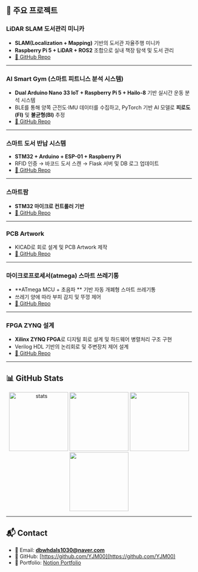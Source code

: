 ## 🚀 주요 프로젝트

### **LiDAR SLAM 도서관리 미니카**
- **SLAM(Localization + Mapping)** 기반의 도서관 자율주행 미니카  
- **Raspberry Pi 5 + LiDAR + ROS2** 조합으로 실내 책장 탐색 및 도서 관리  
- [🔗 GitHub Repo](https://github.com/YJM00/capston_project)

---

### **AI Smart Gym (스마트 피트니스 분석 시스템)**
- **Dual Arduino Nano 33 IoT + Raspberry Pi 5 + Hailo-8** 기반 실시간 운동 분석 시스템  
- BLE를 통해 양쪽 근전도·IMU 데이터를 수집하고, PyTorch 기반 AI 모델로 **피로도(FI)** 및 **불균형(BI)** 추정    
- [🔗 GitHub Repo](https://github.com/youjongmin/smart-gym)

---

### **스마트 도서 반납 시스템**
- **STM32 + Arduino + ESP-01 + Raspberry Pi**  
- RFID 인증 → 바코드 도서 스캔 → Flask 서버 및 DB 로그 업데이트  
- [🔗 GitHub Repo](https://github.com/youjongmin/smart-library)

---

### **스마트팜**
- **STM32 마이크로 컨트롤러 기반**  
- [🔗 GitHub Repo](https://github.com/YJM00/Intel-Smart_Farmt)

---

### **PCB Artwork**
- KICAD로 회로 설계 및  PCB Artwork 제작   
- [🔗 GitHub Repo](https://github.com/YJM00/PCB-Artwork-project)

---

### **마이크로프로세서(atmega) 스마트 쓰레기통**
- **ATmega MCU + 초음파 ** 기반 자동 개폐형 스마트 쓰레기통  
- 쓰레기 양에 따라 부피 감지 및 뚜껑 제어  
- [🔗 GitHub Repo](https://github.com/YJM00/microprocesser-)

---

### **FPGA ZYNQ 설계**
- **Xilinx ZYNQ FPGA**로 디지털 회로 설계 및 하드웨어 병렬처리 구조 구현  
- Verilog HDL 기반의 논리회로 및 주변장치 제어 설계  
- [🔗 GitHub Repo](https://github.com/YJM00/FPGA-Digital-circuit-Design)

---

## 📊 GitHub Stats
<div align="center">
  
  <img height="160" src="https://github-readme-stats.vercel.app/api?username=YJM00&show_icons=true&theme=transparent" alt="stats"/>
  <img height="160" src="https://github-readme-stats.vercel.app/api/top-langs/?username=YJM00&layout=compact&theme=transparent"/>
  <img height="160" src="https://streak-stats.demolab.com?user=YJM00&theme=transparent"/>
  <img height="160" src="https://github-profile-trophy.vercel.app/?username=YJM00&theme=flat&column=6"/>

</div>

---

## 📬 Contact
- 📧 Email: **dbwhdals1030@naver.com**  
- 🔗 GitHub: [https://github.com/YJM00](https://github.com/YJM00)  
- 🧭 Portfolio: [Notion Portfolio](https://www.notion.so/165c2d94ef764bc18877b801a251cc28e)


